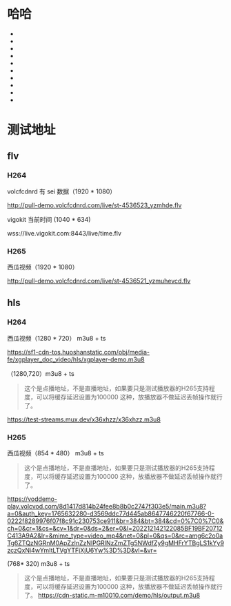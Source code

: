 
# 哈哈
-
-
-
-
-
-
-
-
-
-
<Rice/>

# 测试地址
## flv

### H264

volcfcdnrd 有 sei 数据（1920 * 1080）

http://pull-demo.volcfcdnrd.com/live/st-4536523_yzmhde.flv


vigokit 当前时间 (1040 * 634)

wss://live.vigokit.com:8443/live/time.flv

### H265

西瓜视频（1920 * 1080）

http://pull-demo.volcfcdnrd.com/live/st-4536521_yzmuhevcd.flv


## hls

### H264

西瓜视频（1280 * 720） m3u8 + ts

https://sf1-cdn-tos.huoshanstatic.com/obj/media-fe/xgplayer_doc_video/hls/xgplayer-demo.m3u8

（1280,720）m3u8 + ts

> 这个是点播地址，不是直播地址，如果要只是测试播放器的H265支持程度，可以将缓存延迟设置为100000 这种，放播放器不做延迟丢帧操作就行了。

https://test-streams.mux.dev/x36xhzz/x36xhzz.m3u8

### H265

西瓜视频（854 * 480） m3u8 + ts

> 这个是点播地址，不是直播地址，如果要只是测试播放器的H265支持程度，可以将缓存延迟设置为100000 这种，放播放器不做延迟丢帧操作就行了。

https://voddemo-play.volcvod.com/8d1417d814b24fee8b8b0c2747f303e5/main.m3u8?a=0&auth_key=1765632280-d3569ddc77d445ab8647746220f67766-0-0222f8289976f07f8c91c230753ce911&br=384&bt=384&cd=0%7C0%7C0&ch=0&cr=1&cs=&cv=1&dr=0&ds=2&er=0&l=202212142122085BF19BF20712C413A9A2&lr=&mime_type=video_mp4&net=0&pl=0&qs=0&rc=amg6c2o0aTg6ZTQzNGRnM0ApZzlnZzNlPGRlNzZmZTg5NWdfZy9gMHFrYTBgLS1kYy9zczQxNi4wYmItLTVgYTFjXjU6Yw%3D%3D&vl=&vr=


(768* 320) m3u8 + ts

> 这个是点播地址，不是直播地址，如果要只是测试播放器的H265支持程度，可以将缓存延迟设置为100000 这种，放播放器不做延迟丢帧操作就行了。
https://cdn-static.m-m10010.com/demo/hls/output.m3u8
